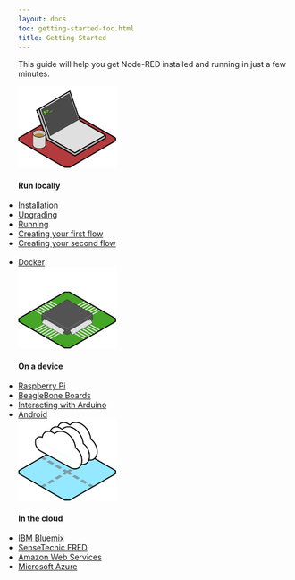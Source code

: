```yaml
---
layout: docs
toc: getting-started-toc.html
title: Getting Started
---
```


This guide will help you get Node-RED installed and running in just a few minutes.

<div class="grid">
    <div class="col-1-3 ">
        <img src="/images/platform-local.png" width="175">
        <h4>Run locally</h4>
        <ul style="margin: 0; padding: 0">
            <li><a href="/docs/getting-started/installation">Installation</a></li>
            <li><a href="/docs/getting-started/upgrading">Upgrading</a></li>
            <li><a href="/docs/getting-started/running">Running</a></li>
            <li><a href="/docs/getting-started/first-flow">Creating your first flow</a></li>
            <li><a href="/docs/getting-started/second-flow">Creating your second flow</a><br><br></li>
            <li><a href="/docs/platforms/docker">Docker</a></li>
        </ul>
    </div>
    <div class="col-1-3 ">
        <img src="/images/platform-device.png" width="175">
        <h4>On a device</h4>
        <ul style="margin: 0; padding: 0">
            <li><a href="/docs/hardware/raspberrypi">Raspberry Pi</a></li>
            <li><a href="/docs/hardware/beagleboneblack">BeagleBone Boards</a></li>
            <li><a href="/docs/hardware/arduino">Interacting with Arduino</a></li>
            <li><a href="/docs/platforms/android">Android</a></li>
        </ul>
    </div>
    <div class="col-1-3 ">
        <img src="/images/platform-cloud.png" width="175">
        <h4>In the cloud</h4>
        <ul style="margin: 0; padding: 0">
            <li><a href="/docs/platforms/bluemix">IBM Bluemix</a></li>
            <li><a href="https://fred.sensetecnic.com/">SenseTecnic FRED</a></li>
            <li><a href="/docs/platforms/aws">Amazon Web Services</a></li>
            <li><a href="/docs/platforms/azure">Microsoft Azure</a></li>
        </ul>
    </div>
</div>
